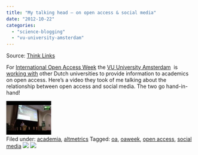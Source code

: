 ```yaml
---
title: "My talking head – on open access & social media"
date: "2012-10-22"
categories: 
  - "science-blogging"
  - "vu-university-amsterdam"
---
```


Source: [Think Links](http://thinklinks.wordpress.com/feed/)

For [International Open Access Week](http://www.openaccessweek.org) the [VU University Amsterdam](http://www.vu.nl)  is [working with](http://www.openaccess.nl/index.php?option=com_content&view=article&id=148) other Dutch universities to provide information to academics on open access. Here’s a video they took of me talking about the relationship between open access and social media. The two go hand-in-hand!

[![](images/2.jpg)](http://thinklinks.wordpress.com/2012/10/22/my-talking-head-on-open-access-social-media/)  
Filed under: [academia](http://thinklinks.wordpress.com/category/academia/), [altmetrics](http://thinklinks.wordpress.com/category/altmetrics-2/) Tagged: [oa](http://thinklinks.wordpress.com/tag/oa/), [oaweek](http://thinklinks.wordpress.com/tag/oaweek/), [open access](http://thinklinks.wordpress.com/tag/open-access/), [social media](http://thinklinks.wordpress.com/tag/social-media/) [![](http://feeds.wordpress.com/1.0/comments/thinklinks.wordpress.com/442/)](http://feeds.wordpress.com/1.0/gocomments/thinklinks.wordpress.com/442/) ![](http://stats.wordpress.com/b.gif?host=thinklinks.wordpress.com&blog=5274753&post=442&subd=thinklinks&ref=&feed=1)
